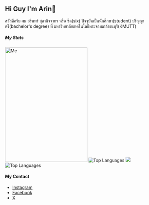 ## Hi Guy I'm Arin👋
<p>สวัสดีครับ ผม อรินทร์ สุดากิจจาทร หรือ ซิค(six) ปัจจุบันเป็นนักศึกษา(student) ปริญญาตรี(bachelor's degree) ที่ มหาวิทยาลัยเทคโนโลยีพระจอมเกล้าธนบุรี(KMUTT)</p>

##### My Stats
<span>
  <img src="https://github.com/arinsuda/arinsuda/blob/arinsuda/Client/25650728-1659102297577.jpg" alt="Me" width="270" height="375"/>
  <a>
    <img src="https://github-readme-stats.vercel.app/api/top-langs/?username=arinsuda&theme=dark&layout=pie" alt="Top Languages" />
    <img src= "https://github-readme-stats.vercel.app/api/top-langs/?username=arinsuda&theme=dark&show_icons=true&hide_border=true&layout=compact" />
  </a>
  <img src="https://github-readme-stats.vercel.app/api?username=arinsuda&show_icons=true&theme=transparent" alt="Top Languages" />
</span>

#### My Contact
- [Instagram](https://www.instagram.com/sxxarxn/)
- [Facebook](https://www.facebook.com/Sixtiena16)
- [X](https://x.com/sixarin2002)

